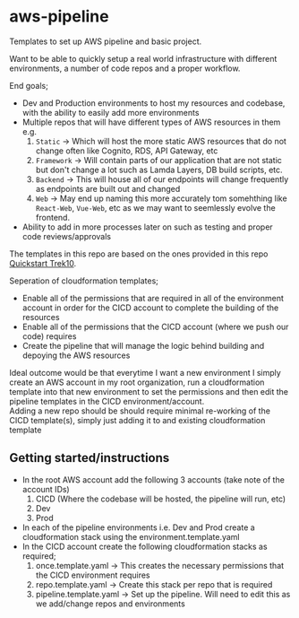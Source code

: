 # aws-pipeline
Templates to set up AWS pipeline and basic project.

Want to be able to quickly setup a real world infrastructure with different environments, a number of code repos and a proper workflow. 

End goals;
- Dev and Production environments to host my resources and codebase, with the ability to easily add more environments
- Multiple repos that will have different types of AWS resources in them 
    e.g.
    1. `Static` -> Which will host the more static AWS resources that do not change often like Cognito, RDS, API Gateway, etc
    2. `Framework` -> Will contain parts of our application that are not static but don't change a lot such as Lamda Layers, DB build scripts, etc.
    3. `Backend` -> This will house all of our endpoints will change frequently as endpoints are built out and changed
    4. `Web` -> May end up naming this more accurately tom somehthing like `React-Web`, `Vue-Web`, etc as we may want to seemlessly evolve the frontend.
- Ability to add in more processes later on such as testing and proper code reviews/approvals

The templates in this repo are based on the ones provided in this repo [Quickstart Trek10](https://github.com/aws-quickstart/quickstart-trek10-serverless-enterprise-cicd).

Seperation of cloudformation templates;
- Enable all of the permissions that are required in all of the environment account in order for the CICD account to complete the building of the resources
- Enable all of the permissions that the CICD account (where we push our code) requires
- Create the pipeline that will manage the logic behind building and depoying the AWS resources

Ideal outcome would be that everytime I want a new environment I simply create an AWS account in my root organization, run a cloudformation template into that new environment to set the permissions and then edit the pipeline templates in the CICD environment/account.  
Adding a new repo should be should require minimal re-working of the CICD template(s), simply just adding it to and existing cloudformation template


## Getting started/instructions
- In the root AWS account add the following 3 accounts (take note of the account IDs)
    1. CICD (Where the codebase will be hosted, the pipeline will run, etc)
    2. Dev
    3. Prod
- In each of the pipeline environments i.e. Dev and Prod create a cloudformation stack using the environment.template.yaml
- In the CICD account create the following cloudformation stacks as required;
    1. once.template.yaml -> This creates the necessary permissions that the CICD environment requires
    2. repo.template.yaml -> Create this stack per repo that is required
    3. pipeline.template.yaml -> Set up the pipeline. Will need to edit this as we add/change repos and environments